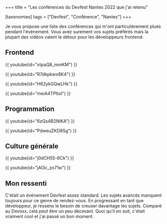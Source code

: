 +++
title = "Les conférences du Devfest Nantes 2022 que j'ai retenu"

[taxonomies]
tags = ["Devfest", "Conférence", "Nantes"]
+++

Je vous propose une liste des conférences qui m'ont particulièrement plues pendant l'événement. Vous avez surement vos sujets préférés mais la plupart des vidéos valent le détour pour les développeurs frontend.

<!-- more -->

## Frontend

{{ youtube(id="xtpaQ8_mmKM") }}

{{ youtube(id="R7dkpkwx8K4") }}

{{ youtube(id="H62ykGQwLHk") }}

{{ youtube(id="meiA4TPltoI") }}

## Programmation

{{ youtube(id="6zQs4B2NIKA") }}

{{ youtube(id="PdweuZKD8Sg") }}

## Culture générale

{{ youtube(id="j0dCH55-6Ck") }}

{{ youtube(id="jAl3c_zo71w") }}

## Mon ressenti

C'était un événement Devfest assez standard. Les sujets avancés manquent toujours pour ce genre de rendez-vous. En progressant en tant que développeur, je ressens le besoin de creuser davantage les sujets. Comparé au Devoxx, cela peut être un peu décevant. Quoi qu'il en soit, c'était vraiment cool et j'ai passé un bon moment.
